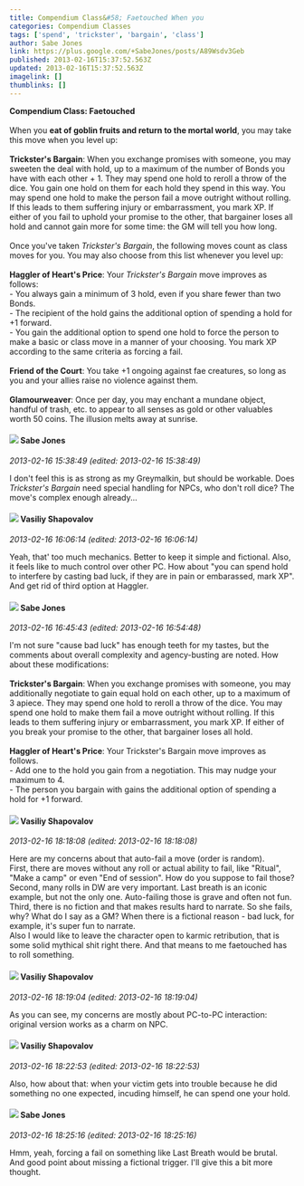 ```yaml
---
title: Compendium Class&#58; Faetouched When you
categories: Compendium Classes
tags: ['spend', 'trickster', 'bargain', 'class']
author: Sabe Jones
link: https://plus.google.com/+SabeJones/posts/A89Wsdv3Geb
published: 2013-02-16T15:37:52.563Z
updated: 2013-02-16T15:37:52.563Z
imagelink: []
thumblinks: []
---
```


<b>Compendium Class: Faetouched</b><br /><br />When you <b>eat of goblin fruits and return to the mortal world</b>, you may take this move when you level up:<br /><br /><b>Trickster&#39;s Bargain</b>: When you exchange promises with someone, you may sweeten the deal with hold, up to a maximum of the number of Bonds you have with each other + 1. They may spend one hold to reroll a throw of the dice. You gain one hold on them for each hold they spend in this way. You may spend one hold to make the person fail a move outright without rolling. If this leads to them suffering injury or embarrassment, you mark XP. If either of you fail to uphold your promise to the other, that bargainer loses all hold and cannot gain more for some time: the GM will tell you how long.<br /><br />Once you&#39;ve taken <i>Trickster&#39;s Bargain</i>, the following moves count as class moves for you. You may also choose from this list whenever you level up:<br /><br /><b>Haggler of Heart&#39;s Price</b>: Your <i>Trickster&#39;s Bargain</i> move improves as follows:<br />- You always gain a minimum of 3 hold, even if you share fewer than two Bonds.<br />- The recipient of the hold gains the additional option of spending a hold for +1 forward.<br />- You gain the additional option to spend one hold to force the person to make a basic or class move in a manner of your choosing. You mark XP according to the same criteria as forcing a fail.<br /><br /><b>Friend of the Court</b>: You take +1 ongoing against fae creatures, so long as you and your allies raise no violence against them.<br /><br /><b>Glamourweaver</b>: Once per day, you may enchant a mundane object, handful of trash, etc. to appear to all senses as gold or other valuables worth 50 coins. The illusion melts away at sunrise.
<div id='comment z130djq4wovjxbldq232tfdqxleattwnr'>
  <h4><img src='{{site.baseurl}}//images/avatars/105136752693811166491_photo.jpg'> Sabe Jones</h4>
      <p><cite>2013-02-16 15:38:49 (edited: 2013-02-16 15:38:49)</cite></p>
        <p>I don&#39;t feel this is as strong as my Greymalkin, but should be workable. Does <i>Trickster&#39;s Bargain</i> need special handling for NPCs, who don&#39;t roll dice? The move&#39;s complex enough already...</p>
</div>
        

<div id='comment z130djq4wovjxbldq232tfdqxleattwnr'>
  <h4><img src='{{site.baseurl}}//images/avatars/105808699738403752805_photo.jpg'> Vasiliy Shapovalov</h4>
      <p><cite>2013-02-16 16:06:14 (edited: 2013-02-16 16:06:14)</cite></p>
        <p>Yeah, that&#39; too much mechanics. Better to keep it simple and fictional. Also, it feels like to much control over other PC. How about &quot;you can spend hold to interfere by casting bad luck, if they are in pain or embarassed, mark XP&quot;. And get rid of third option at Haggler.</p>
</div>
        

<div id='comment z130djq4wovjxbldq232tfdqxleattwnr'>
  <h4><img src='{{site.baseurl}}//images/avatars/105136752693811166491_photo.jpg'> Sabe Jones</h4>
      <p><cite>2013-02-16 16:45:43 (edited: 2013-02-16 16:54:48)</cite></p>
        <p>I&#39;m not sure &quot;cause bad luck&quot; has enough teeth for my tastes, but the comments about overall complexity and agency-busting are noted. How about these modifications:<br /><br /><b>Trickster&#39;s Bargain</b>: When you exchange promises with someone, you may additionally negotiate to gain equal hold on each other, up to a maximum of 3 apiece. They may spend one hold to reroll a throw of the dice. You may spend one hold to make them fail a move outright without rolling. If this leads to them suffering injury or embarrassment, you mark XP. If either of you break your promise to the other, that bargainer loses all hold.<br /><br /><b>Haggler of Heart&#39;s Price</b>: Your Trickster&#39;s Bargain move improves as follows.<br />- Add one to the hold you gain from a negotiation. This may nudge your maximum to 4.<br />- The person you bargain with gains the additional option of spending a hold for +1 forward.</p>
</div>
        

<div id='comment z130djq4wovjxbldq232tfdqxleattwnr'>
  <h4><img src='{{site.baseurl}}//images/avatars/105808699738403752805_photo.jpg'> Vasiliy Shapovalov</h4>
      <p><cite>2013-02-16 18:18:08 (edited: 2013-02-16 18:18:08)</cite></p>
        <p>Here are my concerns about that auto-fail a move (order is random).<br />First, there are moves without any roll or actual ability to fail, like &quot;Ritual&quot;, &quot;Make a camp&quot; or even &quot;End of session&quot;. How do you suppose to fail those?<br />Second, many rolls in DW are very important. Last breath is an iconic example, but not the only one. Auto-failing those is grave and often not fun. <br />Third, there is no fiction and that makes results hard to narrate. So she fails, why? What do I say as a GM? When there is a fictional reason - bad luck, for example, it&#39;s super fun to narrate. <br />Also I would like to leave the character open to karmic retribution, that is some solid mythical shit right there. And that means to me faetouched has to roll something.</p>
</div>
        

<div id='comment z130djq4wovjxbldq232tfdqxleattwnr'>
  <h4><img src='{{site.baseurl}}//images/avatars/105808699738403752805_photo.jpg'> Vasiliy Shapovalov</h4>
      <p><cite>2013-02-16 18:19:04 (edited: 2013-02-16 18:19:04)</cite></p>
        <p>As you can see, my concerns are mostly about PC-to-PC interaction: original version works as a charm on NPC.</p>
</div>
        

<div id='comment z130djq4wovjxbldq232tfdqxleattwnr'>
  <h4><img src='{{site.baseurl}}//images/avatars/105808699738403752805_photo.jpg'> Vasiliy Shapovalov</h4>
      <p><cite>2013-02-16 18:22:53 (edited: 2013-02-16 18:22:53)</cite></p>
        <p>Also, how about that: when your victim gets into trouble because he did something no one expected, incuding himself, he can spend one your hold.</p>
</div>
        

<div id='comment z130djq4wovjxbldq232tfdqxleattwnr'>
  <h4><img src='{{site.baseurl}}//images/avatars/105136752693811166491_photo.jpg'> Sabe Jones</h4>
      <p><cite>2013-02-16 18:25:16 (edited: 2013-02-16 18:25:16)</cite></p>
        <p>Hmm, yeah, forcing a fail on something like Last Breath would be brutal. And good point about missing a fictional trigger. I&#39;ll give this a bit more thought.</p>
</div>
        